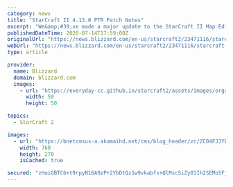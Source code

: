 ```yaml
---
category: news
title: "StarCraft II 4.13.0 PTR Patch Notes"
excerpt: "We&amp;#39;ve made a major update to the StarCraft II Map Editor, and you can check it out on the PTR now!"
publishedDateTime: 2020-07-14T17:59:00Z
originalUrl: "https://news.blizzard.com/en-us/starcraft2/23471116/starcraft-ii-4-13-0-ptr-patch-notes"
webUrl: "https://news.blizzard.com/en-us/starcraft2/23471116/starcraft-ii-4-13-0-ptr-patch-notes"
type: article

provider:
  name: Blizzard
  domain: blizzard.com
  images:
    - url: "https://everyday-cc.github.io/starcraft2/assets/images/organizations/blizzard.com-50x50.jpg"
      width: 50
      height: 50

topics:
  - StarCraft 2

images:
  - url: "https://bnetcmsus-a.akamaihd.net/cms/blog_header/zc/ZC04FJJYFNVU1594753466209.jpg"
    width: 760
    height: 270
    isCached: true

secured: "zHoiGBTC6+t9rpyN16A9zP+2YbDtQz1w9vkabfs+QlMscSiZy81Ih2SEMoSFjlPdHofKNzPj5heWUylgH6pBLZULftWsojINC2zpCFIX1Ano+GS3Yesol8OI7/VdevmGPHZ0kiY3ZrzTLPc8/yBjNKnZzHKQwIKGmor4J92c7sV4VkPgl474hhWib2jJC8Z61qBWo/8FR7UzDD7gwGb6cfUhpD8UbcwxsOIhhfiOJzooxpIJK0F0e9/SFNTMgmq3acrsPDHnqnbnNSvd3N5kbvbNaZqm2VOJUH9Mj+2wIs+hpw1TsmIayIjMj8cvdIRO4DfEDI6+umfBPcnGoTgzdlEVIpFsvVpok/NnHZOupp8=;caCyC9NwWB+jCptNuUsg+A=="
---
```


